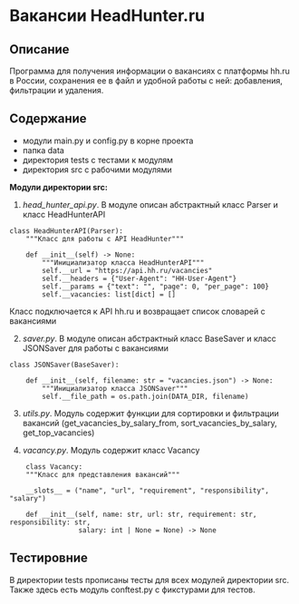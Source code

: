 # Вакансии HeadHunter.ru

## Описание

Программа для получения информации о вакансиях с платформы hh.ru в России, сохранения ее в файл и удобной работы с ней: добавления, фильтрации и удаления.

## Содержание

* модули main.py и config.py в корне проекта
* папка data
* директория tests с тестами к модулям
* директория src с рабочими модулями

**Модули директории src:**
1. *head_hunter_api.py*. В модуле описан абстрактный класс Parser и класс HeadHunterAPI
```
class HeadHunterAPI(Parser):
    """Класс для работы с API HeadHunter"""

    def __init__(self) -> None:
        """Инициализатор класса HeadHunterAPI"""
        self.__url = "https://api.hh.ru/vacancies"
        self.__headers = {"User-Agent": "HH-User-Agent"}
        self.__params = {"text": "", "page": 0, "per_page": 100}
        self.__vacancies: list[dict] = []
```
Класс подключается к API hh.ru и возвращает список словарей с вакансиями

2. *saver.py*. В модуле описан абстрактный класс BaseSaver и класс JSONSaver для работы с вакансиями
```
class JSONSaver(BaseSaver):

    def __init__(self, filename: str = "vacancies.json") -> None:
        """Инициализатор класса JSONSaver"""
        self.__file_path = os.path.join(DATA_DIR, filename)
```

3. *utils.py*. Модуль содержит функции для сортировки и фильтрации вакансий (get_vacancies_by_salary_from, sort_vacancies_by_salary, get_top_vacancies)


4. *vacancy.py*. Модуль содержит класс Vacancy
```
    class Vacancy:
    """Класс для представления вакансий"""

    __slots__ = ("name", "url", "requirement", "responsibility", "salary")

    def __init__(self, name: str, url: str, requirement: str, responsibility: str,
                 salary: int | None = None) -> None
```

## Тестировние

В директории tests прописаны тесты для всех модулей директории src.
Также здесь есть модуль conftest.py с фикстурами для тестов.